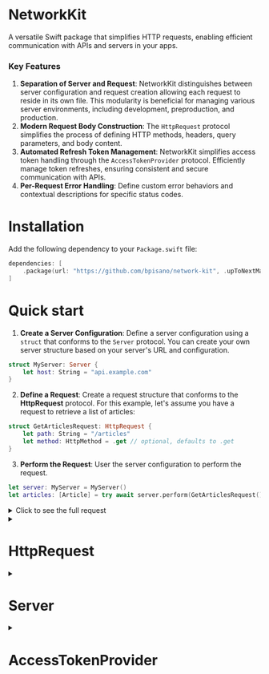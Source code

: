 # NetworkKit

A versatile Swift package that simplifies HTTP requests, enabling efficient communication with APIs and servers in your apps.

### Key Features

1. **Separation of Server and Request**: NetworkKit distinguishes between server configuration and request creation allowing each request to reside in its own file. This modularity is beneficial for managing various server environments, including development, preproduction, and production.
2. **Modern Request Body Construction**: The `HttpRequest` protocol simplifies the process of defining HTTP methods, headers, query parameters, and body content.
3. **Automated Refresh Token Management**: NetworkKit simplifies access token handling through the `AccessTokenProvider` protocol. Efficiently manage token refreshes, ensuring consistent and secure communication with APIs.
4. **Per-Request Error Handling**: Define custom error behaviors and contextual descriptions for specific status codes.

# Installation

Add the following dependency to your `Package.swift` file:

```swift
dependencies: [
    .package(url: "https://github.com/bpisano/network-kit", .upToNextMajor(from: "0.1.0"))
]
```

# Quick start

1. **Create a Server Configuration**: Define a server configuration using a `struct` that conforms to the `Server` protocol. You can create your own server structure based on your server's URL and configuration.

```swift
struct MyServer: Server {
    let host: String = "api.example.com"
}
```

2. **Define a Request**: Create a request structure that conforms to the **HttpRequest** protocol. For this example, let's assume you have a request to retrieve a list of articles:

```swift
struct GetArticlesRequest: HttpRequest {
    let path: String = "/articles"
    let method: HttpMethod = .get // optional, defaults to .get
}
```

3. **Perform the Request**: User the server configuration to perform the request.

```swift
let server: MyServer = MyServer()
let articles: [Article] = try await server.perform(GetArticlesRequest())
```

<details>
<summary>Click to see the full request</summary>

```http
GET https://api.example.com/articles
```

</details>

<details>
<summary><h1>HttpRequest</h1></summary>

To define a custom HTTP request, you need to create a structure that conforms to the `HttpRequest` protocol. This protocol defines the properties and methods required to construct a complete HTTP request. Here's a breakdown of the key components you can customize:

| Parameter         | Description                                                                       |
|-------------------|-----------------------------------------------------------------------------------|
| `path`            | URL path of the request (excluding base server URL)                              |
| `method`          | HTTP method to be used for the request (e.g., GET, POST, PUT, DELETE)            |
| `headers`         | Additional headers required for the request                                      |
| `queryParameters` | Query parameters to include in the URL                                           |
| `body`            | Body of the request (can be customized based on data format)                     |
| `jsonEncoder`     | JSON encoder to use for encoding the request's body data                         |
| `successStatusCodes` | Array of status codes interpreted as successful responses                      |
| `timeout`         | Maximum time interval for waiting for a response                                 |
| `cachePolicy`     | Caching behavior for the request                                                |

## Headers

To include custom headers in your request, use the `headers` property within a structure that conforms to the `HttpRequest` protocol. This property enables you to specify one or more headers, enriching the context and behavior of your request.

Consider the following example of a request to retrieve user data while including custom headers:

```swift
struct GetUserRequest: HttpRequest {
    let path: String = "/user"

    var headers: HttpHeaders? {
        HttpHeader("Language", value: "fr-FR")
        HttpHeader("Client-Version", value: "2.0")
    }
}
```

<details>
<summary>Click to see the full request</summary>

```http
GET https://api.example.com/user
Headers:
    Language: fr-FR
    Client-Version: 2.0
```

</details>

The `@HttpHeadersBuilder` result builder streamlines the process of combining multiple headers within the headers property.

## Query parameters

To include query parameters in your request, use the `queryParameters` property within a structure that conforms to the `HttpRequest` protocol. This property allows you to specify one or more query parameters, enhancing the specificity and context of your request.

For example, consider the following request to retrieve user data by providing an `id` parameter:

```swift
struct GetUserRequest: HttpRequest {
    let path: String = "/user"

    private let id: String

    init(id: String) {
        self.id = id
    }

    var queryParameters: HttpQueryParameters? {
        HttpQueryParameter("id", value: id)
    }
}
```

<details>
<summary>Click to see the full request</summary>

```http
GET https://api.example.com/user?id=YOUR_ID
```

</details>

You can also combine multiple query parameters by taking advantage of the `@HttpQueryParametersBuilder`.

```swift
struct GetPostsRequest: HttpRequest {
    let path: String = "/posts"

    var queryParameters: HttpQueryParameters? {
        HttpQueryParameter("category", value: "technology")
        HttpQueryParameter("author", value: "john_doe")
        HttpQueryParameter("limit", value: "10")
    }
}
```

<details>
<summary>Click to see the full request</summary>

```http
GET https://api.example.com/posts?category=technology&author=john_doe&limit=10
```

</details>

## Body

### Sending Data in the Request Body

#### Dictionary

You can use a dictionary to represent the request body as its conforms to the `HttpBody` protocol.

```swift
struct LoginRequest: HttpRequest {
    let path: String = "/login"
    let method: HttpMethod = .post

    private let login: String
    private let password: String

    init(
        login: String,
        password: String
    ) {
        self.login = login
        self.password = password
    }

    var body: some HttpBody {
        [
            "login": login,
            "password": password
        ]
    }
}
```

<details>
<summary>Click to see the full request</summary>

```http
POST https://api.example.com/login
Headers:
    Content-Type: application/json

Body:
{
    "login": "YOUR_LOGIN",
    "password": "YOUR_PASSWORD"
}
```

</details>

#### Using the Encode Struct

For more complex data structures, you can use the `Encode` struct to encode objects conforming to the `Encodable` protocol into the request body.

```swift
struct CreateUserRequest: HttpRequest {
    let path: String = "/user"
    let method: HttpMethod = .post

    private let user: User

    init(user: User) {
        self.user = user
    }

    var body: some HttpBody {
        Encode(user)
    }
}
```

<details>
<summary>Click to see the full request</summary>

```http
POST https://api.example.com/user
Headers:
    Content-Type: application/json

Body:
{
    "id": "YOUR_ID",
    "username": "YOUR_USERNAME"
}
```

</details>

#### Using the Raw Struct for Raw Data

To send raw data, such as binary or custom formats, you can use the `Raw` struct. This allows you to pass raw data directly as the request body.

```swift
struct UploadDataRequest: HttpRequest {
    let path: String = "/data"
    let method: HttpMethod = .post

    private let data: Data

    init(data: Data) {
        self.data = data
    }

    var body: some HttpBody {
        Raw(data)
    }
}
```

<details>
<summary>Click to see the full request</summary>

```http
POST https://api.example.com/data
Headers:
    Content-Type: application/octet-stream

Body:
[Binary Data]
```

</details>

### Uploading Files with Multipart Form

For uploading files and text data, NetworkKit provides the `MultipartForm` structure, which handles creating the correct headers and formatting the data for multipart form requests. You can conveniently combine multiple fields within the `MultipartForm` since it uses the `@resultBuilder` Swift property.

#### Uploading Data Field

For sending binary data, you can use the `DataField` structure. This allows you to include raw data in the request body.

```swift
struct PostImageRequest: HttpRequest {
    let path: String = "/image"
    let method: HttpMethod = .post

    private let imageData: Data

    init(imageData: Data) {
        self.imageData = imageData
    }

    var body: some HttpBody {
        MultipartForm {
            DataField(
                named: "image",
                data: imageData,
                mimeType: .jpegImage,
                fileName: "image"
            )
        }
    }
}
```

<details>
<summary>Click to see the full request</summary>

```http
POST https://api.example.com/image
Content-Type: multipart/form-data; boundary=BOUNDARY_STRING

--BOUNDARY_STRING
Content-Disposition: form-data; name="image"; filename="image"
Content-Type: image/jpeg

[Image Data]

--BOUNDARY_STRING--
```

</details>

#### Uploading Text Field

For sending plain text data, you can use the `TextField` structure. This allows you to include text data in the request body.

```swift
struct UpdateProfileRequest: HttpRequest {
    let path: String = "/profile"
    let method: HttpMethod = .post

    private let bio: String

    init(bio: String) {
        self.bio = bio
    }

    var body: some HttpBody {
        MultipartForm {
            TextField(named: "bio", value: bio)
        }
    }
}
```

<details>
<summary>Click to see the full request</summary>

```http
POST https://api.example.com/profile
Content-Type: multipart/form-data; boundary=BOUNDARY_STRING

--BOUNDARY_STRING
Content-Disposition: form-data; name="bio"; filename="bio"
Content-Type: text/plain; charset=ISO-8859-1

[Your Bio Content]

--BOUNDARY_STRING--
```

</details>

## Error Handling

When a request encounters an HTTP response with a non-successful status code, NetworkKit provides the flexibility to define how the package should handle the error. To customize this behavior, override the `failureBehavior(for:)` method in your request structure that conforms to the `HttpRequest` protocol. This method takes the status code as a parameter and returns an instance of `RequestFailureBehavior` that indicates how the error should be handled.

For instance, consider the following example where you want to provide a custom error type with a detailed description for a specific status code:

```swift
struct GetBookRequest: HttpRequest {
    let path: String = "/books"

    private let bookID: String

    init(bookID: String) {
        self.bookID = bookID
    }

    var queryParameters: HttpQueryParameters? {
        HttpQueryParameter("id", value: bookID)
    }

    func failureBehavior(for statusCode: Int) -> RequestFailureBehavior {
        switch statusCode {
        case 404:
            return .throwError(RequestError.bookNotFound(bookID: bookID))
        default:
            return .default
        }
    }
}

extension GetBookRequest {
    enum RequestError: Error, LocalizedError {
        case bookNotFound(bookID: String)

        var errorDescription: String? {
            switch self {
            case .bookNotFound(let bookID):
                return "Book with ID \(bookID) not found."
            }
        }
    }
}
```

<details>
<summary>Click to see the full request</summary>

```http
GET https://api.example.com/books?id=YOUR_BOOK_ID
```

</details>

In this example, the `GetBookRequest` structure defines a custom error enum `RequestError` for the 404 status code. The `failureBehavior(for:)` method returns `.throwError(RequestError.bookNotFound(bookID: bookID))` for the specified status code, causing the package to throw the custom error enum with its detailed description, including the book ID.

</details>

<details>
<summary><h1>Server</h1></summary>

NetworkKit allows you to configure server settings separately from request creation, promoting scalability and ease of maintenance. This separation enables you to create multiple server configurations, each handling specific requests or targeting different server environments, such as development, preproduction, and production.

## Defining a Server

To configure a server, create a structure that conforms to the `Server` protocol. This structure defines properties such as the server's scheme, host, port, and an optional `AccessTokenProvider` for managing access tokens and their automatic refreshing.

Here's an example of defining a server configuration:

```swift
struct MyServer: Server {
    let scheme: String = "https"
    let host: String = "api.myserver.com"
    let port: Int? = nil // optional. Defaults to nil.
    let accessTokenProvider: AccessTokenProvider? // optional. Defaults to nil.

    init(accessTokenProvider: AccessTokenProvider? = nil) {
        self.accessTokenProvider = accessTokenProvider
    }
}
```

In this example, the `MyServer` structure specifies the server's scheme, host, and an optional access token provider for managing access tokens.

## Server Configuration Properties

When configuring a server using NetworkKit, you have the following properties that can be customized:

| Property                 | Description                                                                     |
|--------------------------|---------------------------------------------------------------------------------|
| `scheme`                 | The scheme of the server (e.g., "http" or "https")                              |
| `host`                   | The base URL of the server (e.g., "api.example.com")                           |
| `port`                   | The port number for the server (optional)                                      |
| `accessTokenProvider`    | An object responsible for managing access tokens and their automatic refreshing |
| `jsonDecoder`                | The decoder used for parsing data responses                                     |

## Performing Requests

NetworkKit provides several methods to perform HTTP requests using the configured server. Each method caters to different scenarios, such as retrieving decoded data, fetching raw data, or simply executing a request.

### Perform and Decode

The `perform` method is used when you want to retrieve and decode data from the server's response. This method takes an `HttpRequest` instance as its parameter and returns a decoded object of the specified type.

```swift
let server = MyServer()
let getUserRequest = GetUserRequest(id: "123")
let user: User = try await server.perform(getUserRequest) // User should conforms to Decodable
```

### Perform Raw

The `performRaw` method is suitable when you want to fetch the raw data of the response without decoding it. This can be useful when you need to access the raw data for purposes such as file downloads.

```swift
let server = MyServer()
let getImageRequest = GetImageRequest(imageID: "456")
let imageData: Data = try await server.performRaw(getImageRequest) // Returns the raw data of the response
```

### Perform Request

If you only want to execute a request without requiring any response data or raw data retrieval, you can use the `perform` method without specifying a return type.

```swift
let server = MyServer()
let deletePostRequest = DeletePostRequest(postID: "789")
try await server.perform(deletePostRequest)
```

</details>

<details>
<summary><h1>AccessTokenProvider</h1></summary>

The NetworkKit package simplifies access token management through the `AccessTokenProvider` protocol and the `AccessTokenType` enum.

### Creating an AccessTokenProvider

To create an `AccessTokenProvider`, implement a class or struct conforming to the protocol. Here's an example:

```swift
final class KeychainAccessTokenProvider: AccessTokenProvider {
    var accessToken: String? {
        // Return the access token stored in the keychain here
    } 

    func refreshAccessToken() async throws {
        accessToken = // Implement token refreshing logic
    }
}
```

### Configuring an AccessTokenProvider in a Server

Inject your custom `AccessTokenProvider` into a server to enable access token management:

```swift
struct MyServer: Server {
    let host: String = "api.example.com"
    let accessTokenProvider: AccessTokenProvider? // add the property of the Server protocol

    // inject the access token provider in the initializer
    init(accessTokenProvider: AccessTokenProvider? = nil) {
        self.accessTokenProvider = accessTokenProvider
    }
}
```

### Setting the AccessTokenType in a Request

Specify how the access token should be added to the request header using the `accessTokenType` property inside a request:

```swift
struct GetUserProfileRequest: HttpRequest {
    let path: String = "/user/profile"
    let method: HttpMethod = .get
    let accessTokenType: AccessTokenType = .bearer
}
```

<details>
<summary>Click to see the full request</summary>

```swift
GET /user/profile
Headers:
    Authorization: Bearer [Access Token]
```

</details>

### Performing a Request with an Access Token

```swift
let accessTokenProvider = KeychainAccessTokenProvider()
let server = MyServer(accessTokenProvider: accessTokenProvider)
let userProfile: UserProfile = try await server.perform(GetUserProfileRequest())
```

When performing a request with an access token, the server will automatically add the token to the request header. If the provided access token is invalid, the server will attempt to refresh it using the `refreshAccessToken` method of the `AccessTokenProvider`. If the refreshed access token is still invalid, an error will be thrown, indicating the failure to authenticate the request.

</details>
